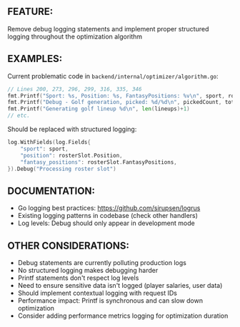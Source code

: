 ## FEATURE:

Remove debug logging statements and implement proper structured logging throughout the optimization algorithm

## EXAMPLES:

Current problematic code in `backend/internal/optimizer/algorithm.go`:
```go
// Lines 200, 273, 296, 299, 316, 335, 346
fmt.Printf("Sport: %s, Position: %s, FantasyPositions: %v\n", sport, rosterSlot.Position, rosterSlot.FantasyPositions)
fmt.Printf("Debug - Golf generation, picked: %d/%d\n", pickedCount, totalSlots)
fmt.Printf("Generating golf lineup %d\n", len(lineups)+1)
// etc.
```

Should be replaced with structured logging:
```go
log.WithFields(log.Fields{
    "sport": sport,
    "position": rosterSlot.Position,
    "fantasy_positions": rosterSlot.FantasyPositions,
}).Debug("Processing roster slot")
```

## DOCUMENTATION:

- Go logging best practices: https://github.com/sirupsen/logrus
- Existing logging patterns in codebase (check other handlers)
- Log levels: Debug should only appear in development mode

## OTHER CONSIDERATIONS:

- Debug statements are currently polluting production logs
- No structured logging makes debugging harder
- Printf statements don't respect log levels
- Need to ensure sensitive data isn't logged (player salaries, user data)
- Should implement contextual logging with request IDs
- Performance impact: Printf is synchronous and can slow down optimization
- Consider adding performance metrics logging for optimization duration